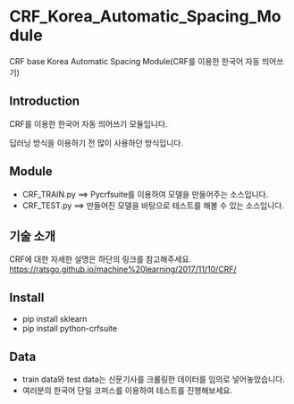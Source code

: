 # CRF_Korea_Automatic_Spacing_Module
CRF base Korea Automatic Spacing Module(CRF를 이용한 한국어 자동 띄어쓰기)

## Introduction
CRF를 이용한 한국어 자동 띄어쓰기 모듈입니다.

딥러닝 방식을 이용하기 전 많이 사용하던 방식입니다.

## Module
- CRF_TRAIN.py ==> Pycrfsuite를 이용하여 모델을 만들어주는 소스입니다.
- CRF_TEST.py ==> 만들어진 모델을 바탕으로 테스트를 해볼 수 있는 소스입니다.

## 기술 소개
CRF에 대한 자세한 설명은 하단의 링크를 참고해주세요. <br>
https://ratsgo.github.io/machine%20learning/2017/11/10/CRF/

## Install
- pip install sklearn
- pip install python-crfsuite

## Data
- train data와 test data는 신문기사를 크롤링한 데이터를 임의로 넣어놓았습니다.
- 여러분의 한국어 단일 코퍼스를 이용하여 테스트를 진행해보세요.
